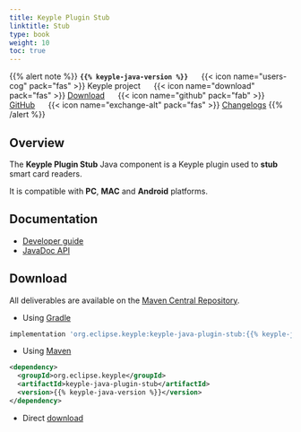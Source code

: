 ```yaml
---
title: Keyple Plugin Stub
linktitle: Stub
type: book
weight: 10
toc: true
---
```


{{% alert note %}}
**`{{% keyple-java-version %}}`**
&nbsp;&nbsp;&nbsp;&nbsp;&nbsp;{{< icon name="users-cog" pack="fas" >}}
Keyple project
&nbsp;&nbsp;&nbsp;&nbsp;&nbsp;{{< icon name="download" pack="fas" >}}
[Download](#download)
&nbsp;&nbsp;&nbsp;&nbsp;&nbsp;{{< icon name="github" pack="fab" >}}
[GitHub](https://github.com/eclipse/keyple-java/tree/master/java/component/keyple-plugin/stub)
&nbsp;&nbsp;&nbsp;&nbsp;&nbsp;{{< icon name="exchange-alt" pack="fas" >}}
[Changelogs](https://github.com/eclipse/keyple-java/releases/)
{{% /alert %}}

## Overview

The **Keyple Plugin Stub** Java component is a Keyple plugin used to **stub** smart card readers.

It is compatible with **PC**, **MAC** and **Android** platforms.

## Documentation

<ul>
    <li><a href="../../../docs/developer-guide/centralized-application">Developer guide</a></li>
    <li><a href="../../../docs/api-reference/keyple-java-plugin-stub/{{% keyple-java-version %}}/index.html">JavaDoc API</a></li>
</ul>

## Download

All deliverables are available on the [Maven Central Repository](https://search.maven.org/).

* Using [Gradle](https://gradle.org/)

```gradle
implementation 'org.eclipse.keyple:keyple-java-plugin-stub:{{% keyple-java-version %}}'
```

* Using [Maven](https://maven.apache.org/)

```xml
<dependency>
  <groupId>org.eclipse.keyple</groupId>
  <artifactId>keyple-java-plugin-stub</artifactId>
  <version>{{% keyple-java-version %}}</version>
</dependency>
```

* Direct [download](https://search.maven.org/search?q=a:keyple-java-plugin-stub)